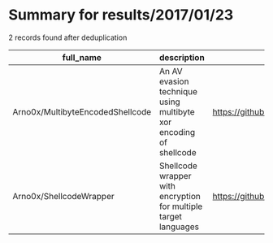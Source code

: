 
# Summary for results/2017/01/23
    
2 records found after deduplication

| full_name | description | html_url | matched_list | matched_count | pushed_at | size | stargazers_count | language | forks_count |
|----------------------------------|-------------------------------------------------------------------|-----------------------------------------------------|----------------|-----------------|---------------------------|--------|--------------------|------------|---------------|
| Arno0x/MultibyteEncodedShellcode | An AV evasion technique using multibyte xor encoding of shellcode | https://github.com/Arno0x/MultibyteEncodedShellcode | ['shellcode'] | 1 | 2017-01-23 11:05:10+00:00 | 3 | 11 | | 6 |
| Arno0x/ShellcodeWrapper | Shellcode wrapper with encryption for multiple target languages | https://github.com/Arno0x/ShellcodeWrapper | ['shellcode'] | 1 | 2017-01-23 11:09:14+00:00 | 7 | 286 | Python | 103 |
